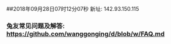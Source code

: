 ##2018年09月28日07时12分07秒 新址: 142.93.150.115
### 兔友常见问题及解答: https://github.com/wanggonging/d/blob/w/FAQ.md

